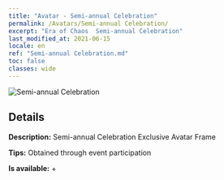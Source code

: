 ```yaml
---
title: "Avatar - Semi-annual Celebration"
permalink: /Avatars/Semi-annual Celebration/
excerpt: "Era of Chaos  Semi-annual Celebration"
last_modified_at: 2021-06-15
locale: en
ref: "Semi-annual Celebration.md"
toc: false
classes: wide
---
```

 ![Semi-annual Celebration](/images/a/avatarFrame_50.png)

## Details

 **Description:** Semi-annual Celebration Exclusive Avatar Frame 

 **Tips:** Obtained through event participation 

 **Is available:**  + 

